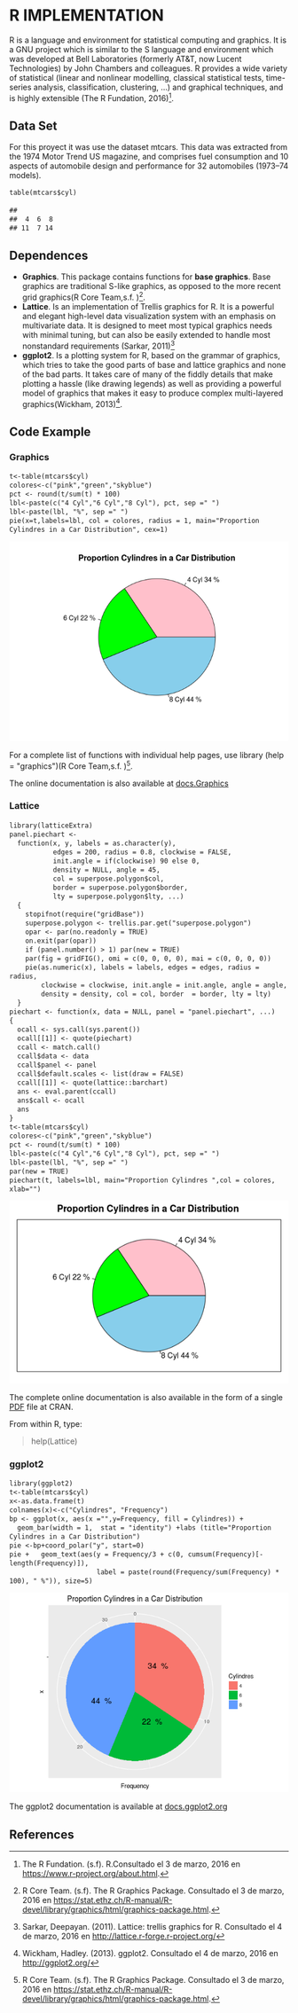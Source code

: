 R IMPLEMENTATION
================

R is a language and environment for statistical computing and graphics.
It is a GNU project which is similar to the S language and environment
which was developed at Bell Laboratories (formerly AT&T, now Lucent
Technologies) by John Chambers and colleagues. R provides a wide variety
of statistical (linear and nonlinear modelling, classical statistical
tests, time-series analysis, classification, clustering, …) and
graphical techniques, and is highly extensible (The R Fundation,
2016)[^1].

Data Set
--------

For this proyect it was use the dataset mtcars. This data was extracted
from the 1974 Motor Trend US magazine, and comprises fuel consumption
and 10 aspects of automobile design and performance for 32 automobiles
(1973–74 models).

    table(mtcars$cyl)

    ## 
    ##  4  6  8 
    ## 11  7 14

Dependences
-----------

-   **Graphics**. This package contains functions for **base graphics**.
    Base graphics are traditional S-like graphics, as opposed to the
    more recent grid graphics(R Core Team,s.f. )[^2].
-   **Lattice**. Is an implementation of Trellis graphics for R. It is a
    powerful and elegant high-level data visualization system with an
    emphasis on multivariate data. It is designed to meet most typical
    graphics needs with minimal tuning, but can also be easily extended
    to handle most nonstandard requirements (Sarkar, 2011)[^3]
-   **ggplot2**. Is a plotting system for R, based on the grammar of
    graphics, which tries to take the good parts of base and lattice
    graphics and none of the bad parts. It takes care of many of the
    fiddly details that make plotting a hassle (like drawing legends) as
    well as providing a powerful model of graphics that makes it easy to
    produce complex multi-layered graphics(Wickham, 2013)[^4].

Code Example
------------

### Graphics

    t<-table(mtcars$cyl)
    colores<-c("pink","green","skyblue")
    pct <- round(t/sum(t) * 100)
    lbl<-paste(c("4 Cyl","6 Cyl","8 Cyl"), pct, sep =" ")
    lbl<-paste(lbl, "%", sep =" ")
    pie(x=t,labels=lbl, col = colores, radius = 1, main="Proportion Cylindres in a Car Distribution", cex=1)

![](A41Simple_Pie_ChartR_files/figure-markdown_strict/unnamed-chunk-2-1.png)


For a complete list of functions with individual help pages, use library
(help = "graphics")(R Core Team,s.f. )[^2].

The online documentation is also available at
[docs.Graphics](https://stat.ethz.ch/R-manual/R-devel/library/graphics/html/00Index.html)

### Lattice

    library(latticeExtra)
    panel.piechart <-
      function(x, y, labels = as.character(y),
               edges = 200, radius = 0.8, clockwise = FALSE,
               init.angle = if(clockwise) 90 else 0,
               density = NULL, angle = 45, 
               col = superpose.polygon$col,
               border = superpose.polygon$border,
               lty = superpose.polygon$lty, ...)
      {
        stopifnot(require("gridBase"))
        superpose.polygon <- trellis.par.get("superpose.polygon")
        opar <- par(no.readonly = TRUE)
        on.exit(par(opar))
        if (panel.number() > 1) par(new = TRUE)
        par(fig = gridFIG(), omi = c(0, 0, 0, 0), mai = c(0, 0, 0, 0))
        pie(as.numeric(x), labels = labels, edges = edges, radius = radius,
            clockwise = clockwise, init.angle = init.angle, angle = angle,
            density = density, col = col, border  = border, lty = lty)
      }
    piechart <- function(x, data = NULL, panel = "panel.piechart", ...)
    {
      ocall <- sys.call(sys.parent())
      ocall[[1]] <- quote(piechart)
      ccall <- match.call()
      ccall$data <- data
      ccall$panel <- panel
      ccall$default.scales <- list(draw = FALSE)
      ccall[[1]] <- quote(lattice::barchart)
      ans <- eval.parent(ccall)
      ans$call <- ocall
      ans
    }
    t<-table(mtcars$cyl)
    colores<-c("pink","green","skyblue")
    pct <- round(t/sum(t) * 100)
    lbl<-paste(c("4 Cyl","6 Cyl","8 Cyl"), pct, sep =" ")
    lbl<-paste(lbl, "%", sep =" ")
    par(new = TRUE)
    piechart(t, labels=lbl, main="Proportion Cylindres ",col = colores, xlab="")

![](A41Simple_Pie_ChartR_files/figure-markdown_strict/unnamed-chunk-3-1.png)


The complete online documentation is also available in the form of a
single
[PDF](https://cran.r-project.org/web/packages/lattice/lattice.pdf) file
at CRAN.

From within R, type:

> help(Lattice)

### ggplot2

    library(ggplot2)
    t<-table(mtcars$cyl)
    x<-as.data.frame(t)
    colnames(x)<-c("Cylindres", "Frequency")
    bp <- ggplot(x, aes(x ="",y=Frequency, fill = Cylindres)) +
      geom_bar(width = 1,  stat = "identity") +labs (title="Proportion Cylindres in a Car Distribution")
    pie <-bp+coord_polar("y", start=0)
    pie +   geom_text(aes(y = Frequency/3 + c(0, cumsum(Frequency)[-length(Frequency)]), 
                          label = paste(round(Frequency/sum(Frequency) * 100), " %")), size=5)

![](A41Simple_Pie_ChartR_files/figure-markdown_strict/unnamed-chunk-4-1.png)


The ggplot2 documentation is available at
[docs.ggplot2.org](http://docs.ggplot2.org/current/)

References
----------

[^1]: The R Fundation. (s.f). R.Consultado el 3 de marzo, 2016 en
<https://www.r-project.org/about.html>.

[^2]: R Core Team. (s.f). The R Graphics Package. Consultado el 3 de
marzo, 2016 en
<https://stat.ethz.ch/R-manual/R-devel/library/graphics/html/graphics-package.html>.

[^3]: Sarkar, Deepayan. (2011). Lattice: trellis graphics for R.
Consultado el 4 de marzo, 2016 en
<http://lattice.r-forge.r-project.org/>

[^4]: Wickham, Hadley. (2013). ggplot2. Consultado el 4 de marzo, 2016 en
<http://ggplot2.org/>
